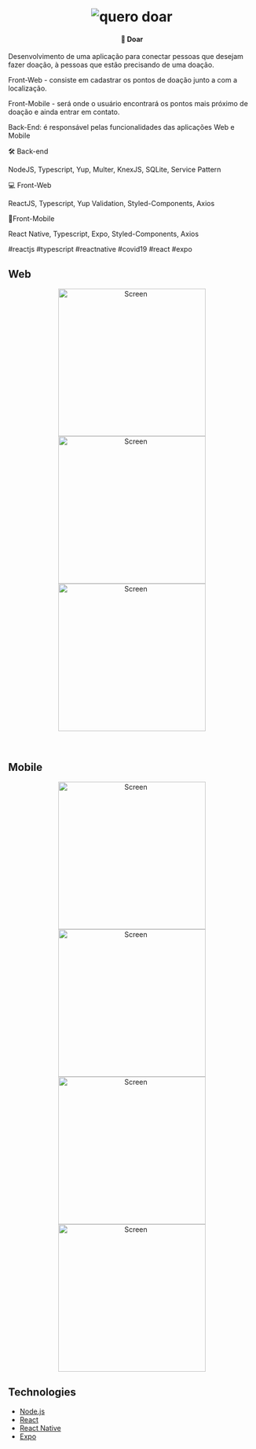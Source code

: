 <h1 align="center">
    <img alt="quero doar" src="Git/logo.png" />
</h1>

<h4 align="center">
  🚀 Doar
</h4>

Desenvolvimento de uma aplicação para conectar pessoas que desejam fazer doação, à pessoas que estão precisando de uma doação.



Front-Web - consiste em cadastrar os pontos de doação junto a com a  localização.

Front-Mobile - será onde o usuário encontrará os pontos mais próximo de doação e ainda entrar em contato.

Back-End: é responsável pelas funcionalidades das aplicações Web e Mobile



🛠 Back-end

NodeJS, Typescript, Yup, Multer, KnexJS, SQLite, Service Pattern



💻 Front-Web

ReactJS, Typescript, Yup Validation, Styled-Components, Axios



📱Front-Mobile

React Native, Typescript, Expo, Styled-Components, Axios



#reactjs #typescript #reactnative #covid19 #react #expo 
<br>

## Web

<p align="center">
  <img alt="Screen" src="Git/0.png" width="300px">
  <img alt="Screen" src="Git/1.png" width="300px">
  <img alt="Screen" src="Git/2.png" width="300px">
</p>



<br>

## Mobile
<p align="center">
  <img alt="Screen" src="Git/5.png" width="300px">
  <img alt="Screen" src="Git/6.png" width="300px">
  <img alt="Screen" src="Git/7.png" width="300px">
  <img alt="Screen" src="Git/8.png" width="300px">
</p>

## Technologies

- [Node.js](https://nodejs.org/en/)
- [React](https://reactjs.org)
- [React Native](https://facebook.github.io/react-native/)
- [Expo](https://expo.io/)
